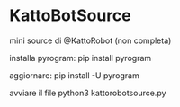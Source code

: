 # KattoBotSource
mini source di @KattoRobot (non completa)

installa pyrogram:
pip install pyrogram

aggiornare:
pip install -U pyrogram

avviare il file
python3 kattorobotsource.py
